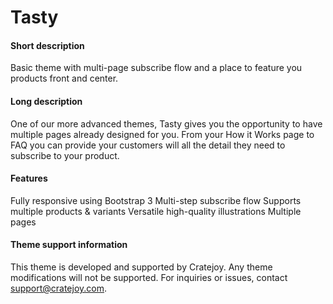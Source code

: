 Tasty
===============

#### Short description
Basic theme with multi-page subscribe flow and a place to feature you
products front and center. 

#### Long description
One of our more advanced themes, Tasty gives you the opportunity to
have multiple pages already designed for you. From your How it Works
page to FAQ you can provide your customers will all the detail they
need to subscribe to your product. 

#### Features
Fully responsive using Bootstrap 3
Multi-step subscribe flow
Supports multiple products & variants
Versatile high-quality illustrations 
Multiple pages

#### Theme support information
This theme is developed and supported by Cratejoy. Any theme
modifications will not be supported. For inquiries or issues, contact
support@cratejoy.com.
